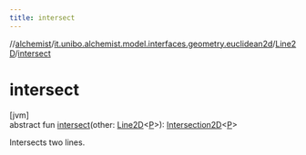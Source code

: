 ```yaml
---
title: intersect
---
```

//[alchemist](../../../index.html)/[it.unibo.alchemist.model.interfaces.geometry.euclidean2d](../index.html)/[Line2D](index.html)/[intersect](intersect.html)



# intersect



[jvm]\
abstract fun [intersect](intersect.html)(other: [Line2D](index.html)<[P](index.html)>): [Intersection2D](../-intersection2-d/index.html)<[P](index.html)>



Intersects two lines.




